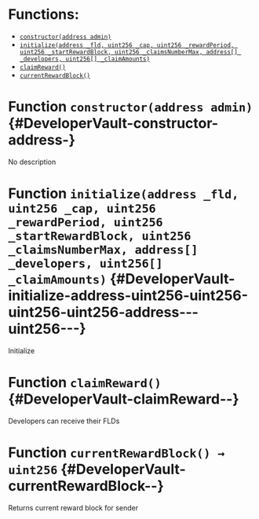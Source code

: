 

# Functions:
- [`constructor(address admin)`](#DeveloperVault-constructor-address-)
- [`initialize(address _fld, uint256 _cap, uint256 _rewardPeriod, uint256 _startRewardBlock, uint256 _claimsNumberMax, address[] _developers, uint256[] _claimAmounts)`](#DeveloperVault-initialize-address-uint256-uint256-uint256-uint256-address---uint256---)
- [`claimReward()`](#DeveloperVault-claimReward--)
- [`currentRewardBlock()`](#DeveloperVault-currentRewardBlock--)


# Function `constructor(address admin)` {#DeveloperVault-constructor-address-}
No description
# Function `initialize(address _fld, uint256 _cap, uint256 _rewardPeriod, uint256 _startRewardBlock, uint256 _claimsNumberMax, address[] _developers, uint256[] _claimAmounts)` {#DeveloperVault-initialize-address-uint256-uint256-uint256-uint256-address---uint256---}
Initialize
# Function `claimReward()` {#DeveloperVault-claimReward--}
Developers can receive their FLDs
# Function `currentRewardBlock() → uint256` {#DeveloperVault-currentRewardBlock--}
Returns current reward block for sender

